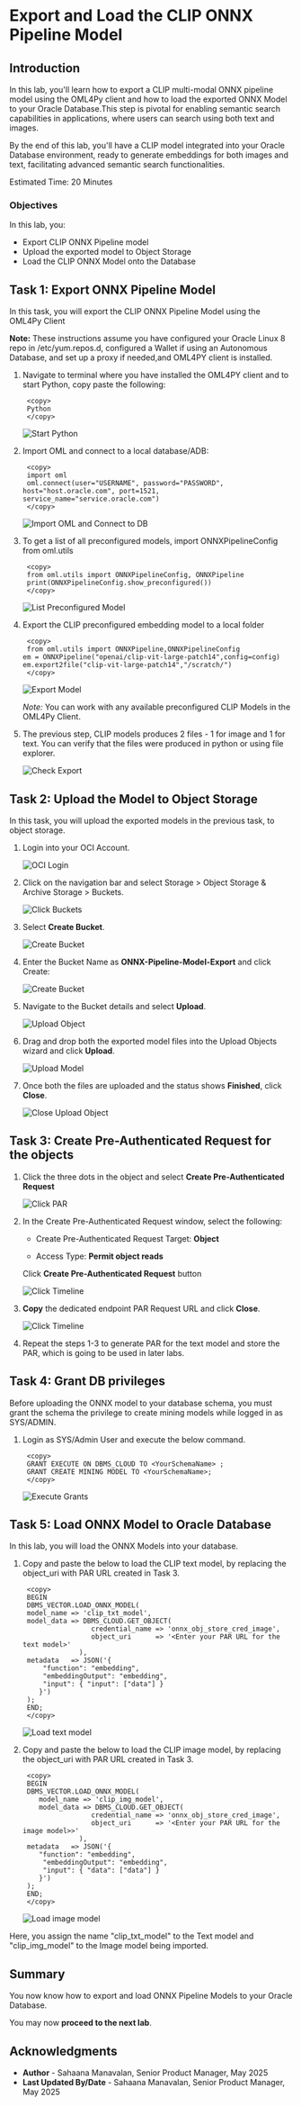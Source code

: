 # Export and Load the CLIP ONNX Pipeline Model

## Introduction

In this lab, you'll learn how to export a CLIP multi-modal ONNX pipeline model using the OML4Py client and how to load the exported ONNX Model to your Oracle Database.This step is pivotal for enabling semantic search capabilities in applications, where users can search using both text and images.

By the end of this lab, you'll have a CLIP model integrated into your Oracle Database environment, ready to generate embeddings for both images and text, facilitating advanced semantic search functionalities.

Estimated Time: 20 Minutes

### Objectives

In this lab, you:

- Export CLIP ONNX Pipeline model
- Upload the exported model to Object Storage
- Load the CLIP ONNX Model onto the Database

## Task 1: Export ONNX Pipeline Model

In this task, you will export the CLIP ONNX Pipeline Model using the OML4Py Client

**Note:** These instructions assume you have configured your Oracle Linux 8 repo in /etc/yum.repos.d, configured a Wallet if using an Autonomous Database, and set up a proxy if needed,and OML4PY client is installed.

1. Navigate to terminal where you have installed the OML4PY client and to start Python, copy paste the following:

    ```
     <copy>
     Python
     </copy>
    ```

   ![Start Python](images/start-python.png " ")

2. Import OML and connect to a local database/ADB:

    ```
     <copy>
     import oml
     oml.connect(user="USERNAME", password="PASSWORD", host="host.oracle.com", port=1521, service_name="service.oracle.com")
     </copy>
    ```

   ![Import OML and Connect to DB](images/import-oml.png " ")

3. To get a list of all preconfigured models, import ONNXPipelineConfig from oml.utils

    ```
     <copy>
     from oml.utils import ONNXPipelineConfig, ONNXPipeline
     print(ONNXPipelineConfig.show_preconfigured())
     </copy>
    ```

   ![List Preconfigured Model](images/list-model.png " ")

4. Export the CLIP  preconfigured embedding model to a local folder
    ```
     <copy>
     from oml.utils import ONNXPipeline,ONNXPipelineConfig
    em = ONNXPipeline("openai/clip-vit-large-patch14",config=config)
    em.export2file("clip-vit-large-patch14","/scratch/")
     </copy>
    ```

   ![Export Model ](images/export-model.png " ")

    *Note:* You can work with any available preconfigured CLIP Models in the OML4Py Client.

5. The previous step, CLIP models produces 2 files - 1 for image and 1 for text. You can verify that the files were produced in python or using file explorer.

    ![Check Export](images/model_exported.png " ")

## Task 2: Upload the Model to Object Storage

In this task, you will upload the exported models in the previous task, to object storage.

1. Login into your OCI Account.

   ![OCI Login](images/oci-login.png " ")

2. Click on the navigation bar and select Storage > Object Storage & Archive Storage > Buckets.

   ![Click Buckets](images/buckets.png " ")

3. Select **Create Bucket**.

   ![Create Bucket](images/create_bucket1.png " ")

4. Enter the Bucket Name as **ONNX-Pipeline-Model-Export** and click Create:

   ![Create Bucket](images/create-bucket2.png " ")

5. Navigate to the Bucket details and select **Upload**.

   ![Upload Object](images/upload-object.png " ")

6. Drag and drop both the exported model files into the Upload Objects wizard and click **Upload**.

    ![Upload Model](images/upload-object2.png " ")

7. Once both the files are uploaded and the status shows **Finished**, click **Close**.

    ![Close Upload Object](images/upload-object3.png " ")

## Task 3: Create Pre-Authenticated Request for the objects

1. Click the three dots in the object and select **Create Pre-Authenticated Request**

    ![Click PAR](images/click-par.png " ")

2. In the Create Pre-Authenticated Request window, select the following:

    - Create Pre-Authenticated Request Target: **Object**

    - Access Type: **Permit object reads**

     Click **Create Pre-Authenticated Request**  button

   ![Click Timeline](images/create-par.png " ")

3. **Copy** the dedicated endpoint PAR Request URL and click **Close**.

   ![Click Timeline](images/create-par2.png " ")

4. Repeat the steps 1-3 to generate PAR for the text model and store the PAR, which is going to be used in later labs.

## Task 4: Grant DB privileges

Before uploading the ONNX model to your database schema, you must grant the schema the privilege to create mining models while logged in as SYS/ADMIN.

1. Login as SYS/Admin User and execute the below command.

    ```
     <copy>
     GRANT EXECUTE ON DBMS_CLOUD TO <YourSchemaName> ;
     GRANT CREATE MINING MODEL TO <YourSchemaName>;
     </copy>
    ```

    ![Execute Grants](images/grants.png " ")

## Task 5: Load ONNX Model to Oracle Database

In this lab, you will load the ONNX Models into your database.

1. Copy and paste the below to load the CLIP text model, by replacing the object_uri with PAR URL created in Task 3.

    ```
     <copy>
     BEGIN
     DBMS_VECTOR.LOAD_ONNX_MODEL(
     model_name => 'clip_txt_model',
     model_data => DBMS_CLOUD.GET_OBJECT(
                     credential_name => 'onnx_obj_store_cred_image',
                     object_uri      => '<Enter your PAR URL for the text model>'
                  ),
     metadata   => JSON('{
         "function": "embedding",
         "embeddingOutput": "embedding",
         "input": { "input": ["data"] }
        }')
     );
     END;
     </copy>
    ```

    ![Load text model](images/text-model.png " ")

2.  Copy and paste the below to load the CLIP image model, by replacing the object_uri with PAR URL created in Task 3.

    ```
     <copy>
     BEGIN
     DBMS_VECTOR.LOAD_ONNX_MODEL(
        model_name => 'clip_img_model',
        model_data => DBMS_CLOUD.GET_OBJECT(
                     credential_name => 'onnx_obj_store_cred_image',
                     object_uri      => '<Enter your PAR URL for the image model>>'
                  ),
     metadata   => JSON('{
        "function": "embedding",
         "embeddingOutput": "embedding",
         "input": { "data": ["data"] }
        }')
     );
     END;
     </copy>
    ```

    ![Load image model](images/image-model.png " ")

Here, you assign the name "clip\_txt\_model" to the Text model and "clip\_img\_model" to the Image model being imported.

## Summary

You now know how to export and load ONNX Pipeline Models to your Oracle Database.

You may now **proceed to the next lab**.

## Acknowledgments

- **Author** - Sahaana Manavalan, Senior Product Manager, May 2025
- **Last Updated By/Date** - Sahaana Manavalan, Senior Product Manager, May 2025
